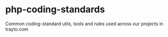 # php-coding-standards
Common coding-standard utils, tools and rules used across our projects in trayto.com
